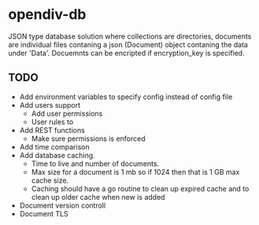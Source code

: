 # opendiv-db
JSON type database solution where collections are directories, documents are individual files contaning a json (Document) object contaning the data under 'Data'.
Docuemnts can be encripted if encryption_key is specified.
## TODO
- Add environment variables to specify config instead of config file
- Add users support
    - Add user permissions
    - User rules to 
- Add REST functions
    - Make sure permissions is enforced
- Add time comparison
- Add database caching.
    - Time to live and number of documents.
    - Max size for a document is 1 mb so if 1024 then that is 1 GB max cache size.
    - Caching should have a go routine to clean up expired cache and to clean up older cache when new is added
- Document version controll
- Document TLS